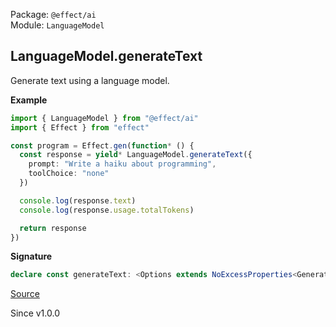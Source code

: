 Package: `@effect/ai`<br />
Module: `LanguageModel`<br />

## LanguageModel.generateText

Generate text using a language model.

**Example**

```ts
import { LanguageModel } from "@effect/ai"
import { Effect } from "effect"

const program = Effect.gen(function* () {
  const response = yield* LanguageModel.generateText({
    prompt: "Write a haiku about programming",
    toolChoice: "none"
  })

  console.log(response.text)
  console.log(response.usage.totalTokens)

  return response
})
```

**Signature**

```ts
declare const generateText: <Options extends NoExcessProperties<GenerateTextOptions<any>, Options>, Tools extends Record<string, Tool.Any> = {}>(options: Options & GenerateTextOptions<Tools>) => Effect.Effect<GenerateTextResponse<Tools>, ExtractError<Options>, LanguageModel | ExtractContext<Options>>
```

[Source](https://github.com/Effect-TS/effect/tree/main/packages/ai/ai/src/LanguageModel.ts#L903)

Since v1.0.0